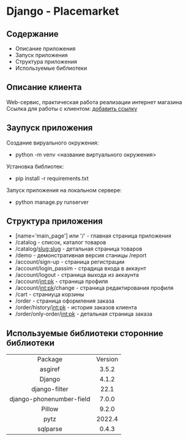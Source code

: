 # Django - Placemarket
## Содержание
- Описание приложения <br/>
- Запуск приложения <br/>
- Структура приложения <br/>
- Используемые библиотеки <br/>

## Описание клиента
Web-сервис, практическая работа реализации интернет магазина <br/>
Ссылка для работы с клиентом: [добавить ссылку](ссылка) <br/>

## Заупуск приложения

Создание вируального окружения:<br/>
- python -m venv <название виртуального окружения>

Установка библиотек:<br/>
- pip install -r requirements.txt

Запуск приложения на локальном сервере:<br/>
- python manage.py runserver

## Структура приложения

- [name='main_page'] или '/' - главная страница приложения
- /catalog - список, каталог товаров
- /catalog/<slug:slug> - детальная страница товаров
- /demo - демонстративная версия станицы /report
- /account/sign-up - страница регистрации
- /account/login_passim - страдица входа в аккаунт
- /account/logout - страница выхода из аккаунта
- /account/<int:pk> - страница профиля
- /account/<int:pk>/change - страница редактирования профиля
- /cart - страниуца корзины
- /order - страница оформления заказа
- /order/history/<int:pk> - история заказов клиента
- /order/only-order/<int:pk> - детальная страница заказа

## Используемые библиотеки сторонние библиотеки
<table align="center">
    <tr>
        <td align="center">Package</td>
        <td align="center">Version</td>
    </tr>
    <tr>
        <td align="center">asgiref</td>
        <td align="center">3.5.2</td>
    </tr>
    <tr>
        <td align="center">Django</td>
        <td align="center">4.1.2</td>
    </tr>
    <tr>
        <td align="center">django-filter</td>
        <td align="center">22.1</td>
    </tr>
    <tr>
        <td align="center">django-phonenumber-field</td>
        <td align="center">7.0.0</td>
    </tr>
    <tr>
        <td align="center">Pillow</td>
        <td align="center">9.2.0</td>
    </tr>
    <tr>
        <td align="center">pytz</td>
        <td align="center">2022.4</td>
    </tr>
    <tr>
        <td align="center">sqlparse</td>
        <td align="center">0.4.3</td>
    </tr>
</table>
